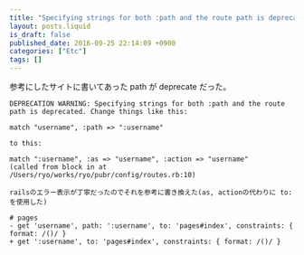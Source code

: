 ```yaml
---
title: "Specifying strings for both :path and the route path is deprecated."
layout: posts.liquid
is_draft: false
published_date: 2016-09-25 22:14:09 +0900
categories: ["Etc"]
tags: []
---
```


参考にしたサイトに書いてあった path が deprecate だった。

    DEPRECATION WARNING: Specifying strings for both :path and the route path is deprecated. Change things like this:

    match "username", :path => ":username"

    to this:

    match ":username", :as => "username", :action => "username"
    (called from block in at /Users/ryo/works/ryo/pubr/config/routes.rb:10)

    railsのエラー表示が丁寧だったのでそれを参考に書き換えた(as, actionの代わりに to: を使用した)

    # pages
    - get 'username', path: ':username', to: 'pages#index', constraints: { format: /()/ }
    + get ':username', to: 'pages#index', constraints: { format: /()/ }


